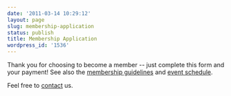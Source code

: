 ```yaml
---
date: '2011-03-14 10:29:12'
layout: page
slug: membership-application
status: publish
title: Membership Application
wordpress_id: '1536'
---
```


Thank you for choosing to become a member -- just complete this form and your payment! See also the [membership guidelines](http://wiki.heatsynclabs.org/wiki/Rules) and [event schedule](/events).

Feel free to [contact](/contact) us.


